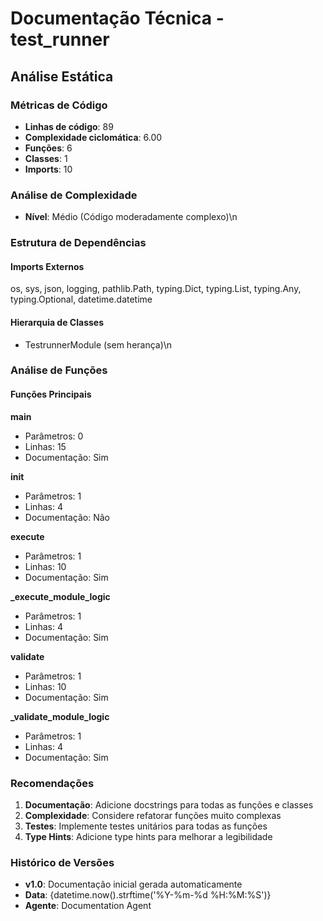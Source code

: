 # Documentação Técnica - test_runner

## Análise Estática

### Métricas de Código
- **Linhas de código**: 89
- **Complexidade ciclomática**: 6.00
- **Funções**: 6
- **Classes**: 1
- **Imports**: 10

### Análise de Complexidade
- **Nível**: Médio (Código moderadamente complexo)\n
### Estrutura de Dependências

#### Imports Externos
os, sys, json, logging, pathlib.Path, typing.Dict, typing.List, typing.Any, typing.Optional, datetime.datetime

#### Hierarquia de Classes
- TestrunnerModule (sem herança)\n
### Análise de Funções

#### Funções Principais
**main**
- Parâmetros: 0
- Linhas: 15
- Documentação: Sim

**__init__**
- Parâmetros: 1
- Linhas: 4
- Documentação: Não

**execute**
- Parâmetros: 1
- Linhas: 10
- Documentação: Sim

**_execute_module_logic**
- Parâmetros: 1
- Linhas: 4
- Documentação: Sim

**validate**
- Parâmetros: 1
- Linhas: 10
- Documentação: Sim

**_validate_module_logic**
- Parâmetros: 1
- Linhas: 4
- Documentação: Sim

### Recomendações

1. **Documentação**: Adicione docstrings para todas as funções e classes
2. **Complexidade**: Considere refatorar funções muito complexas
3. **Testes**: Implemente testes unitários para todas as funções
4. **Type Hints**: Adicione type hints para melhorar a legibilidade

### Histórico de Versões

- **v1.0**: Documentação inicial gerada automaticamente
- **Data**: {datetime.now().strftime('%Y-%m-%d %H:%M:%S')}
- **Agente**: Documentation Agent

